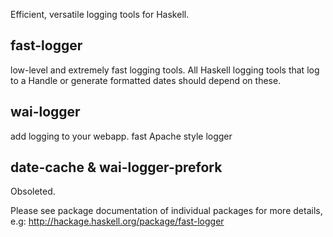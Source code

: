 Efficient, versatile logging tools for Haskell.

fast-logger
-----------
low-level and extremely fast logging tools.
All Haskell logging tools that log to a Handle or generate formatted dates should depend on these.

wai-logger
----------
add logging to your webapp.
fast Apache style logger

date-cache & wai-logger-prefork
-------------------------------
Obsoleted.

Please see package documentation of individual packages for more details, e.g:
http://hackage.haskell.org/package/fast-logger
